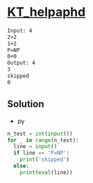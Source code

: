 # [KT_helpaphd](https://open.kattis.com/problems/helpaphd)



```txt
Input: 4
2+2
1+2
P=NP
0+0
Output: 4
3
skipped
0
```

## Solution

* py

```py
n_test = int(input())
for _ in range(n_test):
  line = input()
  if line == 'P=NP':
    print('skipped')
  else:
    print(eval(line))
```
